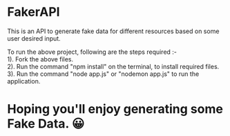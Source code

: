 # FakerAPI
This is an API to generate fake data for different resources based on some user desired input.
  
To run the above project, following are the steps required :-  
1). Fork the above files.  
2). Run the command "npm install" on the terminal, to install required files.  
3). Run the command "node app.js" or "nodemon app.js" to run the application.  
  
# Hoping you'll enjoy generating some Fake Data. 😀
